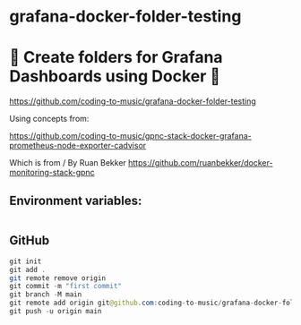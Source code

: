 # grafana-docker-folder-testing

# 🚀 Create folders for Grafana Dashboards using Docker 🚀

https://github.com/coding-to-music/grafana-docker-folder-testing


Using concepts from:

https://github.com/coding-to-music/gpnc-stack-docker-grafana-prometheus-node-exporter-cadvisor

Which is from / By Ruan Bekker https://github.com/ruanbekker/docker-monitoring-stack-gpnc


## Environment variables:

```java

```

## GitHub

```java
git init
git add .
git remote remove origin
git commit -m "first commit"
git branch -M main
git remote add origin git@github.com:coding-to-music/grafana-docker-folder-testing.git
git push -u origin main
```
